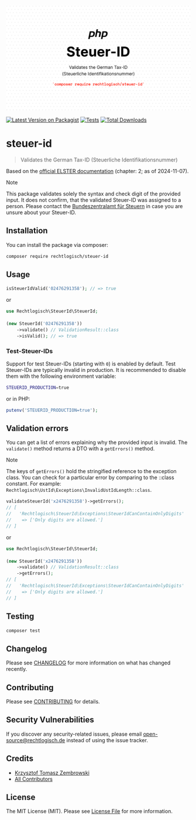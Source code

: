 ![Recht logisch Steuer-ID banner image](rechtlogisch-steuer-id-banner.png)

[![Latest Version on Packagist](https://img.shields.io/packagist/v/rechtlogisch/steuer-id.svg?style=flat-square)](https://packagist.org/packages/rechtlogisch/steuer-id)
[![Tests](https://github.com/rechtlogisch/steuer-id/actions/workflows/run-tests.yml/badge.svg?branch=main)](https://github.com/rechtlogisch/steuer-id/actions/workflows/run-tests.yml)
[![Total Downloads](https://img.shields.io/packagist/dt/rechtlogisch/steuer-id.svg?style=flat-square)](https://packagist.org/packages/rechtlogisch/steuer-id)

# steuer-id

> Validates the German Tax-ID (Steuerliche Identifikationsnummer)

Based on the [official ELSTER documentation](https://download.elster.de/download/schnittstellen/Pruefung_der_Steuer_und_Steueridentifikatsnummer.pdf) (chapter: 2; as of 2024-11-07).

> [!NOTE]
> This package validates solely the syntax and check digit of the provided input. It does not confirm, that the validated Steuer-ID was assigned to a person. Please contact the [Bundeszentralamt für Steuern](https://www.bzst.de/DE/Privatpersonen/SteuerlicheIdentifikationsnummer/steuerlicheidentifikationsnummer_node.html) in case you are unsure about your Steuer-ID.

## Installation

You can install the package via composer:

```bash
composer require rechtlogisch/steuer-id
```

## Usage

```php
isSteuerIdValid('02476291358'); // => true
```

or

```php
use Rechtlogisch\SteuerId\SteuerId;

(new SteuerId('02476291358'))
    ->validate() // ValidationResult::class
    ->isValid(); // => true
```

### Test-Steuer-IDs

Support for test Steuer-IDs (starting with `0`) is enabled by default. Test Steuer-IDs are typically invalid in production. It is recommended to disable them with the following environment variable:

```bash
STEUERID_PRODUCTION=true
```

or in PHP:

```php
putenv('STEUERID_PRODUCTION=true');
```

## Validation errors

You can get a list of errors explaining why the provided input is invalid. The `validate()` method returns a DTO with a `getErrors()` method.

> [!NOTE]
> The keys of `getErrors()` hold the stringified reference to the exception class. You can check for a particular error by comparing to the ::class constant. For example: `Rechtlogisch\UstId\Exceptions\InvalidUstIdLength::class`.

```php
validateSteuerId('x2476291358')->getErrors();
// [
//   'Rechtlogisch\SteuerId\Exceptions\SteuerIdCanContainOnlyDigits'
//    => ['Only digits are allowed.']
// ]
```
or

```php
use Rechtlogisch\SteuerId\SteuerId;

(new SteuerId('x2476291358'))
    ->validate() // ValidationResult::class
    ->getErrors();
// [
//   'Rechtlogisch\SteuerId\Exceptions\SteuerIdCanContainOnlyDigits'
//    => ['Only digits are allowed.']
// ]
```

## Testing

```bash
composer test
```

## Changelog

Please see [CHANGELOG](CHANGELOG.md) for more information on what has changed recently.

## Contributing

Please see [CONTRIBUTING](https://github.com/rechtlogisch/.github/blob/main/CONTRIBUTING.md) for details.

## Security Vulnerabilities

If you discover any security-related issues, please email open-source@rechtlogisch.de instead of using the issue tracker.

## Credits

- [Krzysztof Tomasz Zembrowski](https://github.com/zembrowski)
- [All Contributors](../../contributors)

## License

The MIT License (MIT). Please see [License File](LICENSE.md) for more information.
